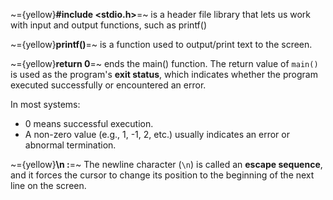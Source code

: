 ~={yellow}**#include <stdio.h>**=~ is a header file library that lets us work with input and output functions, such as printf()

~={yellow}**printf()**=~ is a function used to output/print text to the screen.

~={yellow}**return 0**=~ ends the main() function. The return value of `main()` is used as the program's **exit status**, which indicates whether the program executed successfully or encountered an error. 

In most systems:
- 0 means successful execution.
- A non-zero value (e.g., 1, -1, 2, etc.) usually indicates an error or abnormal termination.

~={yellow}**\n :**=~  The newline character (`\n`) is called an **escape sequence**, and it forces the cursor to change its position to the beginning of the next line on the screen.